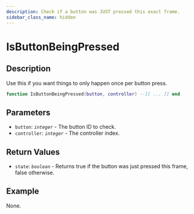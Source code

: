 ```yaml
---
description: Check if a button was JUST pressed this exact frame.
sidebar_class_name: hidden
---
```


# IsButtonBeingPressed

## Description

Use this if you want things to only happen once per button press.

```lua
function IsButtonBeingPressed(button, controller) --[[ ... ]] end
```

## Parameters

- `button`: _`integer`_ - The button ID to check.
- `controller`: _`integer`_ - The controller index.

## Return Values

- `state`: _`boolean`_ - Returns true if the button was just pressed this frame, false otherwise.

## Example

None.

